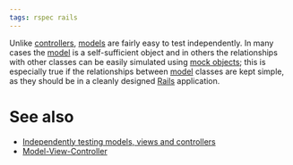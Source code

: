 ```yaml
---
tags: rspec rails
---
```


Unlike [controllers](/wiki/controllers), [models](/wiki/models) are fairly easy to test independently. In many cases the [model](/wiki/model) is a self-sufficient object and in others the relationships with other classes can be easily simulated using [mock objects](/wiki/mock_objects); this is especially true if the relationships between [model](/wiki/model) classes are kept simple, as they should be in a cleanly designed [Rails](/wiki/Rails) application.

# See also

-   [Independently testing models, views and controllers](/wiki/Independently_testing_models%2c_views_and_controllers)
-   [Model-View-Controller](/wiki/Model-View-Controller)

